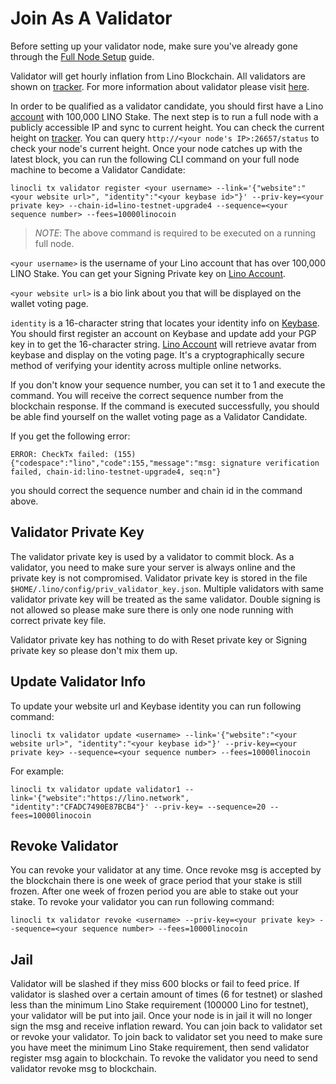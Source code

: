 # Join As A Validator

Before setting up your validator node, make sure you've already gone through the [Full Node Setup](/tutorial/full_node.html#set-up-fullnode-and-connect-to-testnet) guide.

Validator will get hourly inflation from Lino Blockchain. All validators are shown on [tracker](https://tracker.lino.network/#/). For more information about validator please visit [here](/blockchain/validator.html#validator).

In order to be qualified as a validator candidate, you should first have a Lino [account](/blockchain/account.html#account) with 100,000 LINO Stake. The next step is to run a full node with a publicly accessible IP and sync to current height. You can check the current height on [tracker](https://tracker.lino.network/#/). You can query `http://<your node's IP>:26657/status` to check your node's current height. Once your node catches up with the latest block, you can run the following CLI command on your full node machine to become a Validator Candidate:
```
linocli tx validator register <your username> --link='{"website":"<your website url>", "identity":"<your keybase id>"}' --priv-key=<your private key> --chain-id=lino-testnet-upgrade4 --sequence=<your sequence number> --fees=10000linocoin
```

>*NOTE*: The above command is required to be executed on a running full node.

`<your username>` is the username of your Lino account that has over 100,000 LINO Stake. You can get your Signing Private key on [Lino Account](https://account.lino.network/privkey).

`<your website url>` is a bio link about you that will be displayed on the wallet voting page.

`identity` is a 16-character string that locates your identity info on [Keybase](https://keybase.io). You should first register an account on Keybase and update add your PGP key in to get the 16-character string. [Lino Account](https://account.lino.network) will retrieve avatar from keybase and display on the voting page. It's a cryptographically secure method of verifying your identity across multiple online networks.

If you don't know your sequence number, you can set it to 1 and execute the command. You will receive the correct sequence number from the blockchain response. If the command is executed successfully, you should be able find yourself on the wallet voting page as a Validator Candidate.

If you get the following error:
```
ERROR: CheckTx failed: (155) {"codespace":"lino","code":155,"message":"msg: signature verification failed, chain-id:lino-testnet-upgrade4, seq:n"}
```

you should correct the sequence number and chain id in the command above.

## Validator Private Key

The validator private key is used by a validator to commit block. As a validator, you need to make sure your server is always online and the private key is not compromised. Validator private key is stored in the file `$HOME/.lino/config/priv_validator_key.json`. Multiple validators with same validator private key will be treated as the same validator. Double signing is not allowed so please make sure there is only one node running with correct private key file.

Validator private key has nothing to do with Reset private key or Signing private key so please don't mix them up.

## Update Validator Info

To update your website url and Keybase identity you can run following command:

```
linocli tx validator update <username> --link='{"website":"<your website url>", "identity":"<your keybase id>"}' --priv-key=<your private key> --sequence=<your sequence number> --fees=10000linocoin
```

For example:
```
linocli tx validator update validator1 --link='{"website":"https://lino.network", "identity":"CFADC7490E87BCB4"}' --priv-key= --sequence=20 --fees=10000linocoin
```

## Revoke Validator
You can revoke your validator at any time. Once revoke msg is accepted by the blockchain there is one week of grace period that your stake is still frozen. After one week of frozen period you are able to stake out your stake. To revoke your validator you can run following command:
```
linocli tx validator revoke <username> --priv-key=<your private key> --sequence=<your sequence number> --fees=10000linocoin
```

## Jail
Validator will be slashed if they miss 600 blocks or fail to feed price. If validator is slashed over a certain amount of times (6 for testnet) or slashed less than the minimum Lino Stake requirement (100000 Lino for testnet), your validator will be put into jail. Once your node is in jail it will no longer sign the msg and receive inflation reward. You can join back to validator set or revoke your validator. To join back to validator set you need to make sure you have meet the minimum Lino Stake requirement, then send validator register msg again to blockchain. To revoke the validator you need to send validator revoke msg to blockchain.
